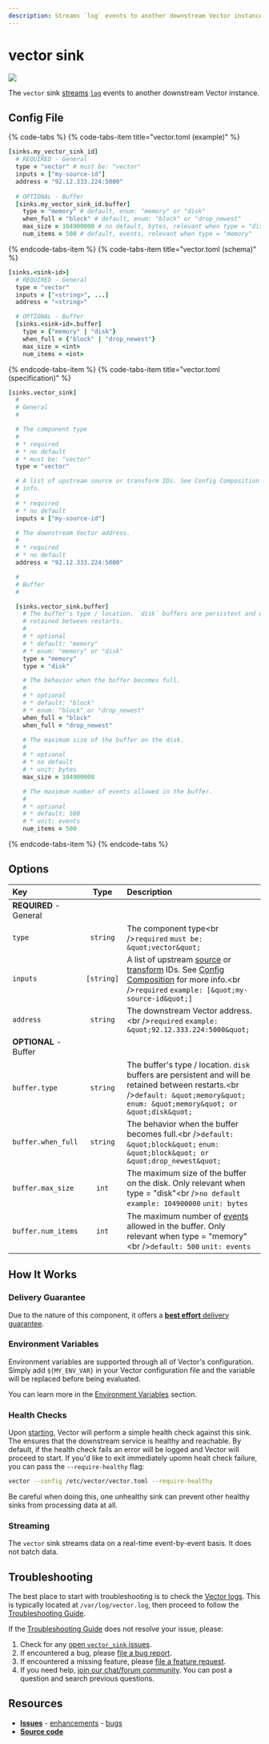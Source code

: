 ```yaml
---
description: Streams `log` events to another downstream Vector instance.
---
```


<!--
     THIS FILE IS AUTOOGENERATED!

     To make changes please edit the template located at:

     scripts/generate/templates/docs/usage/configuration/sinks/vector.md.erb
-->

# vector sink

![][images.vector_sink]


The `vector` sink [streams](#streaming) [`log`][docs.log_event] events to another downstream Vector instance.

## Config File

{% code-tabs %}
{% code-tabs-item title="vector.toml (example)" %}
```coffeescript
[sinks.my_vector_sink_id]
  # REQUIRED - General
  type = "vector" # must be: "vector"
  inputs = ["my-source-id"]
  address = "92.12.333.224:5000"
  
  # OPTIONAL - Buffer
  [sinks.my_vector_sink_id.buffer]
    type = "memory" # default, enum: "memory" or "disk"
    when_full = "block" # default, enum: "block" or "drop_newest"
    max_size = 104900000 # no default, bytes, relevant when type = "disk"
    num_items = 500 # default, events, relevant when type = "memory"
```
{% endcode-tabs-item %}
{% code-tabs-item title="vector.toml (schema)" %}
```coffeescript
[sinks.<sink-id>]
  # REQUIRED - General
  type = "vector"
  inputs = ["<string>", ...]
  address = "<string>"

  # OPTIONAL - Buffer
  [sinks.<sink-id>.buffer]
    type = {"memory" | "disk"}
    when_full = {"block" | "drop_newest"}
    max_size = <int>
    num_items = <int>
```
{% endcode-tabs-item %}
{% code-tabs-item title="vector.toml (specification)" %}
```coffeescript
[sinks.vector_sink]
  #
  # General
  #

  # The component type
  # 
  # * required
  # * no default
  # * must be: "vector"
  type = "vector"

  # A list of upstream source or transform IDs. See Config Composition for more
  # info.
  # 
  # * required
  # * no default
  inputs = ["my-source-id"]

  # The downstream Vector address.
  # 
  # * required
  # * no default
  address = "92.12.333.224:5000"

  #
  # Buffer
  #

  [sinks.vector_sink.buffer]
    # The buffer's type / location. `disk` buffers are persistent and will be
    # retained between restarts.
    # 
    # * optional
    # * default: "memory"
    # * enum: "memory" or "disk"
    type = "memory"
    type = "disk"

    # The behavior when the buffer becomes full.
    # 
    # * optional
    # * default: "block"
    # * enum: "block" or "drop_newest"
    when_full = "block"
    when_full = "drop_newest"

    # The maximum size of the buffer on the disk.
    # 
    # * optional
    # * no default
    # * unit: bytes
    max_size = 104900000

    # The maximum number of events allowed in the buffer.
    # 
    # * optional
    # * default: 500
    # * unit: events
    num_items = 500
```
{% endcode-tabs-item %}
{% endcode-tabs %}

## Options

| Key  | Type  | Description |
|:-----|:-----:|:------------|
| **REQUIRED** - General | | |
| `type` | `string` | The component type&lt;br /&gt;`required` `must be: &quot;vector&quot;` |
| `inputs` | `[string]` | A list of upstream [source][docs.sources] or [transform][docs.transforms] IDs. See [Config Composition][docs.config_composition] for more info.&lt;br /&gt;`required` `example: [&quot;my-source-id&quot;]` |
| `address` | `string` | The downstream Vector address.&lt;br /&gt;`required` `example: &quot;92.12.333.224:5000&quot;` |
| **OPTIONAL** - Buffer | | |
| `buffer.type` | `string` | The buffer&#39;s type / location. `disk` buffers are persistent and will be retained between restarts.&lt;br /&gt;`default: &quot;memory&quot;` `enum: &quot;memory&quot; or &quot;disk&quot;` |
| `buffer.when_full` | `string` | The behavior when the buffer becomes full.&lt;br /&gt;`default: &quot;block&quot;` `enum: &quot;block&quot; or &quot;drop_newest&quot;` |
| `buffer.max_size` | `int` | The maximum size of the buffer on the disk. Only relevant when type = &quot;disk&quot;&lt;br /&gt;`no default` `example: 104900000` `unit: bytes` |
| `buffer.num_items` | `int` | The maximum number of [events][docs.event] allowed in the buffer. Only relevant when type = &quot;memory&quot;&lt;br /&gt;`default: 500` `unit: events` |

## How It Works

### Delivery Guarantee

Due to the nature of this component, it offers a
[**best effort** delivery guarantee][docs.best_effort_delivery].

### Environment Variables

Environment variables are supported through all of Vector's configuration.
Simply add `${MY_ENV_VAR}` in your Vector configuration file and the variable
will be replaced before being evaluated.

You can learn more in the [Environment Variables][docs.configuration.environment-variables]
section.

### Health Checks

Upon [starting][docs.starting], Vector will perform a simple health check
against this sink. The ensures that the downstream service is healthy and
reachable.
By default, if the health check fails an error will be logged and
Vector will proceed to start. If you'd like to exit immediately upomn healt
check failure, you can pass the `--require-healthy` flag:

```bash
vector --config /etc/vector/vector.toml --require-healthy
```

Be careful when doing this, one unhealthy sink can prevent other healthy sinks
from processing data at all.

### Streaming

The `vector` sink streams data on a real-time
event-by-event basis. It does not batch data.

## Troubleshooting

The best place to start with troubleshooting is to check the
[Vector logs][docs.monitoring_logs]. This is typically located at
`/var/log/vector.log`, then proceed to follow the
[Troubleshooting Guide][docs.troubleshooting].

If the [Troubleshooting Guide][docs.troubleshooting] does not resolve your
issue, please:

1. Check for any [open `vector_sink` issues][url.vector_sink_issues].
2. If encountered a bug, please [file a bug report][url.new_vector_sink_bug].
3. If encountered a missing feature, please [file a feature request][url.new_vector_sink_enhancement].
4. If you need help, [join our chat/forum community][url.vector_chat]. You can post a question and search previous questions.

## Resources

* [**Issues**][url.vector_sink_issues] - [enhancements][url.vector_sink_enhancements] - [bugs][url.vector_sink_bugs]
* [**Source code**][url.vector_sink_source]


[docs.best_effort_delivery]: ../../../about/guarantees.md#best-effort-delivery
[docs.config_composition]: ../../../usage/configuration/README.md#composition
[docs.configuration.environment-variables]: ../../../usage/configuration#environment-variables
[docs.event]: ../../../about/data-model/README.md#event
[docs.log_event]: ../../../about/data-model/log.md
[docs.monitoring_logs]: ../../../usage/administration/monitoring.md#logs
[docs.sources]: ../../../usage/configuration/sources
[docs.starting]: ../../../usage/administration/starting.md
[docs.transforms]: ../../../usage/configuration/transforms
[docs.troubleshooting]: ../../../usage/guides/troubleshooting.md
[images.vector_sink]: ../../../assets/vector-sink.svg
[url.new_vector_sink_bug]: https://github.com/timberio/vector/issues/new?labels=Sink%3A+vector&labels=Type%3A+Bug
[url.new_vector_sink_enhancement]: https://github.com/timberio/vector/issues/new?labels=Sink%3A+vector&labels=Type%3A+Enhancement
[url.vector_chat]: https://chat.vector.dev
[url.vector_sink_bugs]: https://github.com/timberio/vector/issues?q=is%3Aopen+is%3Aissue+label%3A%22Sink%3A+vector%22+label%3A%22Type%3A+Bug%22
[url.vector_sink_enhancements]: https://github.com/timberio/vector/issues?q=is%3Aopen+is%3Aissue+label%3A%22Sink%3A+vector%22+label%3A%22Type%3A+Enhancement%22
[url.vector_sink_issues]: https://github.com/timberio/vector/issues?q=is%3Aopen+is%3Aissue+label%3A%22Sink%3A+vector%22
[url.vector_sink_source]: https://github.com/timberio/vector/tree/master/src/sinks/vector.rs
